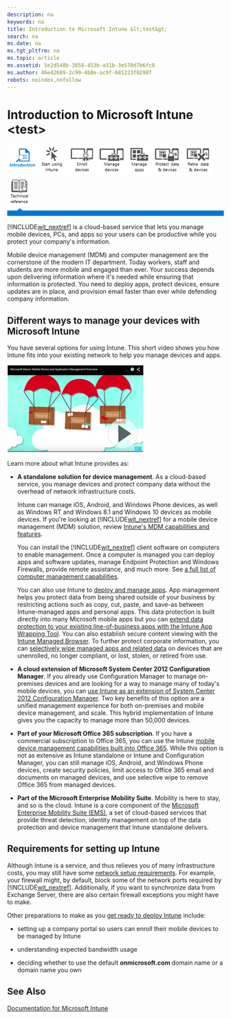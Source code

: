 ```yaml
---
description: na
keywords: na
title: Introduction to Microsoft Intune &lt;test&gt;
search: na
ms.date: na
ms.tgt_pltfrm: na
ms.topic: article
ms.assetid: 5e2d548b-3858-453b-a31b-3e570d7b6fc8
ms.author: 46e42689-2c99-4b8e-ac9f-681223f0298f
robots: noindex,nofollow
---
```

# Introduction to Microsoft Intune &lt;test&gt;
![](../Image/Nav_Icons/WIT_Tile_W_OverviewHighlight.png)![](../Image/Nav_Icons/WIT_Tile_W_GetStarted.png)![](../Image/Nav_Icons/WIT_Tile_W_EnrollDevices.png)![](../Image/Nav_Icons/WIT_Tile_W_ManageDevices.png)![](../Image/Nav_Icons/WIT_Tile_W_ManageApps.png)![](../Image/Nav_Icons/WIT_Tile_W_ProtectResources.png)![](../Image/Nav_Icons/WIT_Tile_W_RetireData.png)![](../Image/Nav_Icons/WIT_Tile_W_TechnicalReference.png)
![](../Image/Nav_Icons/WIT_Tile_Bar_Overview.png)

[!INCLUDE[wit_nextref](../Token/wit_nextref_md.md)] is a cloud-based service that lets you manage mobile devices, PCs, and apps so your users can be productive while you protect your company's information.

Mobile device management (MDM) and computer management are the cornerstone of  the modern IT department. Today workers, staff and students are more mobile and engaged than ever. Your success depends upon delivering information where it's needed while ensuring that information is protected. You need to deploy apps, protect devices, ensure updates are in place, and provision email faster than ever while defending company information.

## Different ways to manage your devices with Microsoft Intune
You have several options for using Intune. This short video shows you how Intune fits into your existing network to help you manage devices and apps.

![](../Image/IT_MDM_MAMOverview2.png)

Learn more about what Intune provides as:

-   **A standalone solution for device management**. As a cloud-based service, you manage devices and protect company data without the overhead of network infrastructure costs.

    Intune can manage iOS, Android, and Windows Phone devices, as well as Windows RT and Windows 8.1 and Windows 10 devices as mobile devices. If you're looking at [!INCLUDE[wit_nextref](../Token/wit_nextref_md.md)] for a mobile device management (MDM) solution, review [Intune's MDM capabilities and features](https://technet.microsoft.com/library/dn600287.aspx).

    You can install the [!INCLUDE[wit_nextref](../Token/wit_nextref_md.md)] client software on computers to enable management. Once a computer is managed you can deploy apps and software updates, manage Endpoint Protection and Windows Firewalls, provide remote assistance, and much more. See [a full list of computer management capabilities](http://technet.microsoft.com/library/dn646975.aspx).

    You can also use Intune to [deploy and manage apps](https://technet.microsoft.com/library/dn646965.aspx). App management helps you protect data from being shared outside of your business by restricting actions such as copy, cut, paste, and save-as between Intune-managed apps and personal apps. This data protection is built directly into many Microsoft mobile apps but you can [extend data protection to your existing line-of-business apps with the Intune App Wrapping Tool](https://technet.microsoft.com/library/dn878026.aspx). You can also establish secure content viewing with the [Intune Managed Browser](https://technet.microsoft.com/library/dn878029.aspx). To further protect corporate information, you can [selectively wipe managed apps and related data](https://technet.microsoft.com/library/mt313204.aspx) on devices that are unenrolled, no longer compliant, or lost, stolen, or retired from use.

-   **A cloud extension of Microsoft System Center 2012 Configuration Manager**. If you already use Configuration Manager to manage on-premises devices and are looking for a way to manage many of today's mobile devices, you can [use Intune as an extension of System Center 2012 Configuration Manager](https://technet.microsoft.com/library/dn957912.aspx#BKMK_HybridOfferings). Two key benefits of this option are a unified management experience for both on-premises and mobile device management, and scale. This hybrid implementation of Intune gives you the capacity to manage more than 50,000 devices.

-   **Part of your Microsoft Office 365 subscription**. If you have a commercial subscription to Office 365, you can use the Intune [mobile device management capabilities built into Office 365](https://technet.microsoft.com/library/dn957912.aspx#MDMOfferings). While this option is not as extensive as Intune standalone or Intune and Configuration Manager, you can still manage iOS, Android, and Windows Phone devices, create security policies, limit access to Office 365  email and documents on managed devices, and use selective wipe to remove Office 365 from managed devices.

-   **Part of the Microsoft Enterprise Mobility Suite**. Mobility is here to stay, and so is the cloud. Intune is a core component of the [Microsoft Enterprise Mobility Suite (EMS)](https://www.microsoft.com/en-us/server-cloud/enterprise-mobility/overview.aspx%20), a set of cloud-based services that provide threat detection, identity management  on top of the data protection and device management that Intune standalone delivers.

## Requirements for setting up Intune
Although Intune is a service, and thus relieves you of many infrastructure costs, you may still have some [network setup requirements](https://technet.microsoft.com/library/dn646950.aspx). For example, your firewall might, by default, block some of the network ports required by [!INCLUDE[wit_nextref](../Token/wit_nextref_md.md)].  Additionally, if you want to synchronize data from Exchange Server, there are also certain firewall exceptions you might have to make.

Other preparations to make as you [get ready to deploy Intune](https://technet.microsoft.com/library/dn646966.aspx) include:

-   setting up a company portal so users can enroll their mobile devices to be managed by Intune

-   understanding expected bandwidth usage

-   deciding whether to use the default **onmicrosoft.com** domain name or a domain name you own

## See Also
[Documentation for Microsoft Intune](../Topic/Documentation_for_Microsoft_Intune.md)

